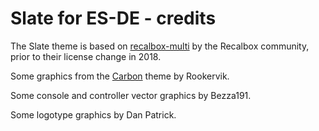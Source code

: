 # Slate for ES-DE - credits

The Slate theme is based on [recalbox-multi](https://gitlab.com/recalbox/recalbox-themes) by the Recalbox community, prior to their license change in 2018.

Some graphics from the [Carbon](https://github.com/RetroPie/es-theme-carbon) theme by Rookervik.

Some console and controller vector graphics by Bezza191.

Some logotype graphics by Dan Patrick.
